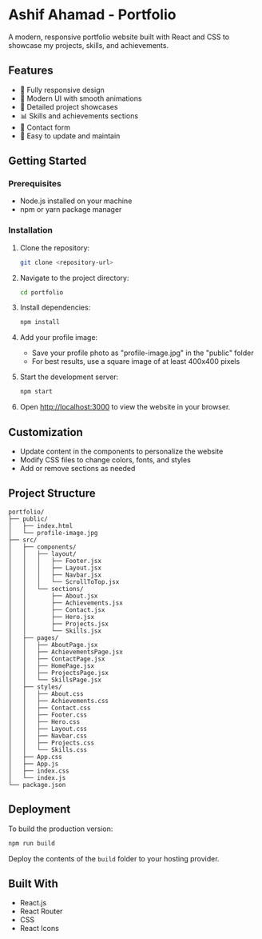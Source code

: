 # Ashif Ahamad - Portfolio 

A modern, responsive portfolio website built with React and CSS to showcase my projects, skills, and achievements.

## Features

- 📱 Fully responsive design
- 🎨 Modern UI with smooth animations
- 📂 Detailed project showcases
- 📊 Skills and achievements sections
- 📝 Contact form
- 🔄 Easy to update and maintain

## Getting Started

### Prerequisites

- Node.js installed on your machine
- npm or yarn package manager

### Installation

1. Clone the repository:
   ```bash
   git clone <repository-url>
   ```

2. Navigate to the project directory:
   ```bash
   cd portfolio
   ```

3. Install dependencies:
   ```bash
   npm install
   ```

4. Add your profile image:
   - Save your profile photo as "profile-image.jpg" in the "public" folder
   - For best results, use a square image of at least 400x400 pixels

5. Start the development server:
   ```bash
   npm start
   ```

6. Open [http://localhost:3000](http://localhost:3000) to view the website in your browser.

## Customization

- Update content in the components to personalize the website
- Modify CSS files to change colors, fonts, and styles
- Add or remove sections as needed

## Project Structure

```
portfolio/
├── public/
│   ├── index.html
│   └── profile-image.jpg
├── src/
│   ├── components/
│   │   ├── layout/
│   │   │   ├── Footer.jsx
│   │   │   ├── Layout.jsx
│   │   │   ├── Navbar.jsx
│   │   │   └── ScrollToTop.jsx
│   │   └── sections/
│   │       ├── About.jsx
│   │       ├── Achievements.jsx
│   │       ├── Contact.jsx
│   │       ├── Hero.jsx
│   │       ├── Projects.jsx
│   │       └── Skills.jsx
│   ├── pages/
│   │   ├── AboutPage.jsx
│   │   ├── AchievementsPage.jsx
│   │   ├── ContactPage.jsx
│   │   ├── HomePage.jsx
│   │   ├── ProjectsPage.jsx
│   │   └── SkillsPage.jsx
│   ├── styles/
│   │   ├── About.css
│   │   ├── Achievements.css
│   │   ├── Contact.css
│   │   ├── Footer.css
│   │   ├── Hero.css
│   │   ├── Layout.css
│   │   ├── Navbar.css
│   │   ├── Projects.css
│   │   └── Skills.css
│   ├── App.css
│   ├── App.js
│   ├── index.css
│   └── index.js
└── package.json
```

## Deployment

To build the production version:

```bash
npm run build
```

Deploy the contents of the `build` folder to your hosting provider.

## Built With

- React.js
- React Router
- CSS
- React Icons


